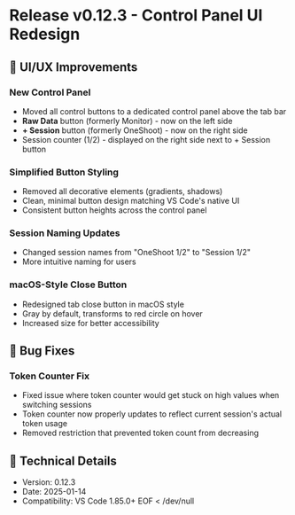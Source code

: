 # Release v0.12.3 - Control Panel UI Redesign

## 🎨 UI/UX Improvements

### New Control Panel
- Moved all control buttons to a dedicated control panel above the tab bar
- **Raw Data** button (formerly Monitor) - now on the left side
- **+ Session** button (formerly OneShoot) - now on the right side  
- Session counter (1/2) - displayed on the right side next to + Session button

### Simplified Button Styling
- Removed all decorative elements (gradients, shadows)
- Clean, minimal button design matching VS Code's native UI
- Consistent button heights across the control panel

### Session Naming Updates
- Changed session names from "OneShoot 1/2" to "Session 1/2"
- More intuitive naming for users

### macOS-Style Close Button
- Redesigned tab close button in macOS style
- Gray by default, transforms to red circle on hover
- Increased size for better accessibility

## 🐛 Bug Fixes

### Token Counter Fix
- Fixed issue where token counter would get stuck on high values when switching sessions
- Token counter now properly updates to reflect current session's actual token usage
- Removed restriction that prevented token count from decreasing

## 🔧 Technical Details

- Version: 0.12.3
- Date: 2025-01-14
- Compatibility: VS Code 1.85.0+
EOF < /dev/null